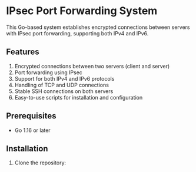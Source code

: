# IPsec Port Forwarding System

This Go-based system establishes encrypted connections between servers with IPsec port forwarding, supporting both IPv4 and IPv6.

## Features

1. Encrypted connections between two servers (client and server)
2. Port forwarding using IPsec
3. Support for both IPv4 and IPv6 protocols
4. Handling of TCP and UDP connections
5. Stable SSH connections on both servers
6. Easy-to-use scripts for installation and configuration

## Prerequisites

- Go 1.16 or later

## Installation

1. Clone the repository:
   
